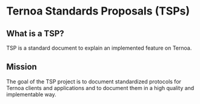 # Ternoa Standards Proposals (TSPs)

## What is a TSP?

TSP is a standard document to explain an implemented feature on Ternoa. 

## Mission

The goal of the TSP project is to document standardized protocols for Ternoa clients and applications and to document them in a high quality and implementable way.